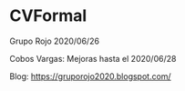 # CVFormal
Grupo Rojo
2020/06/26

Cobos Vargas: Mejoras hasta el 2020/06/28

Blog: https://gruporojo2020.blogspot.com/
